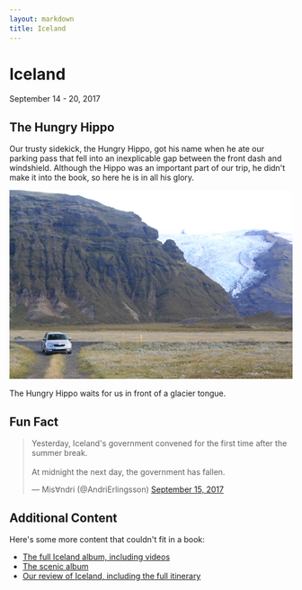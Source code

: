 ```yaml
---
layout: markdown
title: Iceland
---
```


# Iceland

<p class="meta centered">September 14 - 20, 2017</p>

## The Hungry Hippo

Our trusty sidekick, the Hungry Hippo, got his name when he ate our parking pass that fell into an inexplicable gap between the front dash and windshield. Although the Hippo was an important part of our trip, he didn't make it into the book, so here he is in all his glory.

<a href="/post_files/iceland/IMG_0180.jpg" title="View larger image"><img src="/post_files/iceland/IMG_0180_thumbnail.jpeg" class="photograph img500" alt="Hungry Hippo in Iceland" /></a>
<p class="caption">The Hungry Hippo waits for us in front of a glacier tongue.</p>

## Fun Fact

<blockquote class="twitter-tweet" data-lang="en"><p lang="en" dir="ltr">Yesterday, Iceland&#39;s government convened for the first time after the summer break.<br><br>At midnight the next day, the government has fallen.</p>&mdash; Mis∀ndri (@AndriErlingsson) <a href="https://twitter.com/AndriErlingsson/status/908491738888724480">September 15, 2017</a></blockquote> <script async src="//platform.twitter.com/widgets.js" charset="utf-8"></script>

## Additional Content

Here's some more content that couldn't fit in a book:

* [The full Iceland album, including videos](https://www.icloud.com/sharedalbum/#B0iJ0DiRHJtyz4O)
* [The scenic album](https://www.icloud.com/sharedalbum/#B0i5ON9t38rPkO)
* [Our review of Iceland, including the full itinerary](/2017/09/25/iceland/)

